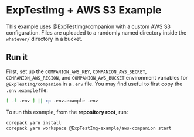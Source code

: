 # ExpTestImg + AWS S3 Example

This example uses @ExpTestImg/companion with a custom AWS S3 configuration.
Files are uploaded to a randomly named directory inside the `whatever/`
directory in a bucket.

## Run it

First, set up the `COMPANION_AWS_KEY`, `COMPANION_AWS_SECRET`,
`COMPANION_AWS_REGION`, and `COMPANION_AWS_BUCKET` environment variables for
`@ExpTestImg/companion` in a `.env` file. You may find useful to first copy the
`.env.example` file:

```sh
[ -f .env ] || cp .env.example .env
```

To run this example, from the **repository root**, run:

```sh
corepack yarn install
corepack yarn workspace @ExpTestImg-example/aws-companion start
```
